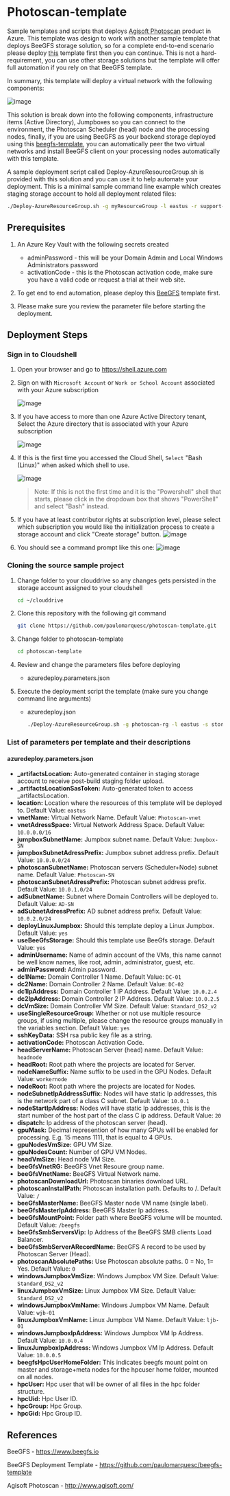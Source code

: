 # Photoscan-template
Sample templates and scripts that deploys [Agisoft Photoscan](http://www.agisoft.com) product in Azure. This template was design to work with another sample template that deploys BeeGFS storage solution, so for a complete end-to-end scenario please deploy [this](https://github.com/paulomarquesc/beegfs-template) template first then you can continue. This is not a hard-requirement, you can use other storage solutions but the template will offer full automation if you rely on that BeeGFS template.

In summary, this template will deploy a virtual network with the following components:

![image](./media/photoscan.png)

This solution is break down into the following components, infrastructure items (Active Directory), Jumpboxes so you can connect to the environment, the Photoscan Scheduler (head) node and the processing nodes, finally, if you are using BeeGFS as your backend storage deployed using this [beegfs-template](https://github.com/paulomarquesc/beegfs-template), you can automatically peer the two virtual networks and install BeeGFS client on your processing nodes automatically with this template.

A sample deployment script called Deploy-AzureResourceGroup.sh is provided with this solution and you can use it to help automate your deployment. This is a minimal sample command line example which creates staging storage account to hold all deployment related files:

```bash
./Deploy-AzureResourceGroup.sh -g myResourceGroup -l eastus -r support-rg -v keyvaultname
```

## Prerequisites
1. An Azure Key Vault with the following secrets created
    *  adminPassword - this will be your Domain Admin and Local Windows Administrators password
    *  activationCode - this is the Photoscan activation code, make sure you have a valid code or request a trial at their web site.
    
2. To get end to end automation, please deploy this [BeeGFS](https://github.com/paulomarquesc/beegfs-template) template first.
   
3. Please make sure you review the parameter file before starting the deployment.

## Deployment Steps

### Sign in to Cloudshell
1. Open your browser and go to <a href="https://shell.azure.com" target="_new">https://shell.azure.com</a>

1. Sign on with `Microsoft Account` or `Work or School Account` associated with your Azure subscription

    ![image](./media/image1.png)


1. If you have access to more than one Azure Active Directory tenant, Select the Azure directory that is associated with your Azure subscription
    
    ![image](./media/image2.png)

1. If this is the first time you accessed the Cloud Shell, `Select` "Bash (Linux)" when asked which shell to use.

    ![image](./media/image3.png)

    > Note: If this is not the first time and it is the "Powershell" shell that starts, please click in the dropdown box that shows "PowerShell" and select "Bash" instead.

1. If you have at least contributor rights at subscription level, please select which subscription you would like the initialization process to create a storage account and click "Create storage" button.
    ![image](./media/image4.png)

1. You should see a command prompt like this one:
    ![image](./media/image5.png)


### Cloning the source sample project
1. Change folder to your clouddrive so any changes gets persisted in the storage account assigned to your cloudshell
   ```bash
   cd ~/clouddrive
   ```
1. Clone this repository with the following git command
   ```bash
   git clone https://github.com/paulomarquesc/photoscan-template.git
   ```
1. Change folder to photoscan-template
   ```bash
   cd photoscan-template
   ```
1. Review and change the parameters files before deploying
   *  azuredeploy.parameters.json

1. Execute the deployment script the template (make sure you change command line arguments)
    * azuredeploy.json
        ```bash
        ./Deploy-AzureResourceGroup.sh -g photoscan-rg -l eastus -s storageaccountname -r storage-account-rg -v mykeyvault
        ```
    
### List of parameters per template and their descriptions
#### azuredeploy.parameters.json
* **_artifactsLocation:** Auto-generated container in staging storage account to receive post-build staging folder upload.
* **_artifactsLocationSasToken:** Auto-generated token to access _artifactsLocation.
* **location:** Location where the resources of this template will be deployed to. Default Value: `eastus`
* **vnetName:** Virtual Network Name. Default Value: `Photoscan-vnet`
* **vnetAdressSpace:** Virtual Network Address Space. Default Value: `10.0.0.0/16`
* **jumpboxSubnetName:** Jumpbox subnet name. Default Value: `Jumpbox-SN`
* **jumpboxSubnetAdressPrefix:** Jumpbox subnet address prefix. Default Value: `10.0.0.0/24`
* **photoscanSubnetName:** Photoscan servers (Scheduler+Node) subnet name. Default Value: `Photoscan-SN`
* **photoscanSubnetAdressPrefix:** Photoscan subnet address prefix. Default Value: `10.0.1.0/24`
* **adSubnetName:** Subnet where Domain Controllers will be deployed to. Default Value: `AD-SN`
* **adSubnetAdressPrefix:** AD subnet address prefix. Default Value: `10.0.2.0/24`
* **deployLinuxJumpbox:** Should this template deploy a Linux Jumpbox. Default Value: `yes`
* **useBeeGfsStorage:** Should this template use BeeGfs storage. Default Value: `yes`
* **adminUsername:** Name of admin account of the VMs, this name cannot be well know names, like root, admin, administrator, guest, etc.
* **adminPassword:** Admin password.
* **dc1Name:** Domain Controller 1 Name. Default Value: `DC-01`
* **dc2Name:** Domain Controller 2 Name. Default Value: `DC-02`
* **dc1IpAddress:** Domain Controller 1 IP Address. Default Value: `10.0.2.4`
* **dc2IpAddress:** Domain Controller 2 IP Address. Default Value: `10.0.2.5`
* **dcVmSize:** Domain Controller VM Size. Default Value: `Standard_DS2_v2`
* **useSingleResourceGroup:** Whether or not use multiple resource groups, if using multiple, please change the resource groups manually in the variables section. Default Value: `yes`
* **sshKeyData:** SSH rsa public key file as a string.
* **activationCode:** Photoscan Activation Code.
* **headServerName:** Photoscan Server (head) name. Default Value: `headnode`
* **headRoot:** Root path where the projects are located for Server.
* **nodeNameSuffix:** Name suffix to be used in the GPU Nodes. Default Value: `workernode`
* **nodeRoot:** Root path where the projects are located for Nodes.
* **nodeSubnetIpAddressSuffix:** Nodes will have static Ip addresses, this is the network part of a class C subnet. Default Value: `10.0.1`
* **nodeStartIpAddress:** Nodes will have static Ip addresses, this is the start number of the host part of the class C ip address. Default Value: `20`
* **dispatch:** Ip address of the photoscan server (head).
* **gpuMask:** Decimal represention of how many GPUs will be enabled for processing. E.g. 15 means 1111, that is equal to 4 GPUs.
* **gpuNodesVmSize:** GPU VM Size.
* **gpuNodesCount:** Number of GPU VM Nodes.
* **headVmSize:** Head node VM Size.
* **beeGfsVnetRG:** BeeGFS Vnet Resoure group name.
* **beeGfsVnetName:** BeeGFS Virtual Network name.
* **photoscanDownloadUrl:** Photoscan binaries download URL.
* **photoscanInstallPath:** Photoscan installation path. Defaults to /. Default Value: `/`
* **beeGfsMasterName:** BeeGFS Master node VM name (single label).
* **beeGfsMasterIpAddress:** BeeGFS Master Ip address.
* **beeGfsMountPoint:** Folder path where BeeGFS volume will be mounted. Default Value: `/beegfs`
* **beeGfsSmbServersVip:** Ip Address of the BeeGFS SMB clients Load Balancer.
* **beeGfsSmbServerARecordName:** BeeGFS A record to be used by Photoscan Server (Head).
* **photoscanAbsolutePaths:** Use Photoscan absolute paths. 0 = No, 1= Yes. Default Value: `0`
* **windowsJumpboxVmSize:** Windows Jumpbox VM Size. Default Value: `Standard_DS2_v2`
* **linuxJumpboxVmSize:** Linux Jumpbox VM Size. Default Value: `Standard_DS2_v2`
* **windowsJumpboxVmName:** Windows Jumpbox VM Name. Default Value: `wjb-01`
* **linuxJumpboxVmName:** Linux Jumpbox VM Name. Default Value: `ljb-01`
* **windowsJumpboxIpAddress:** Windows Jumpbox VM Ip Address. Default Value: `10.0.0.4`
* **linuxJumpboxIpAddress:** Windows Jumpbox VM Ip Address. Default Value: `10.0.0.5`
* **beegfsHpcUserHomeFolder:** This indicates beegfs mount point on master and storage+meta nodes for the hpcuser home folder, mounted on all nodes.
* **hpcUser:** Hpc user that will be owner of all files in the hpc folder structure.
* **hpcUid:** Hpc User ID.
* **hpcGroup:** Hpc Group.
* **hpcGid:** Hpc Group ID.

## References
BeeGFS - https://www.beegfs.io

BeeGFS Deployment Template - https://github.com/paulomarquesc/beegfs-template

Agisoft Photoscan - http://www.agisoft.com/